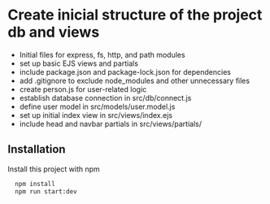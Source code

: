 


# Create inicial structure of the project db and views
- Initial files for express, fs, http, and path modules
- set up basic EJS views and partials
- include package.json and package-lock.json for dependencies
- add .gitignore to exclude node_modules and other unnecessary files
- create person.js for user-related logic
- establish database connection in src/db/connect.js
- define user model in src/models/user.model.js
- set up initial index view in src/views/index.ejs
- include head and navbar partials in src/views/partials/


## Installation

Install this project with npm

```bash
  npm install 
  npm run start:dev
```
    


